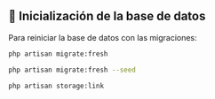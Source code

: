 ## 🚀 Inicialización de la base de datos

Para reiniciar la base de datos con las migraciones:

```bash
php artisan migrate:fresh
```

```bash
php artisan migrate:fresh --seed
```

```bash
php artisan storage:link
```